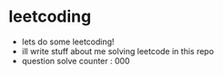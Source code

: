 # leetcoding

- lets do some leetcoding!
- ill write stuff about me solving leetcode in this repo
- question solve counter : 000
